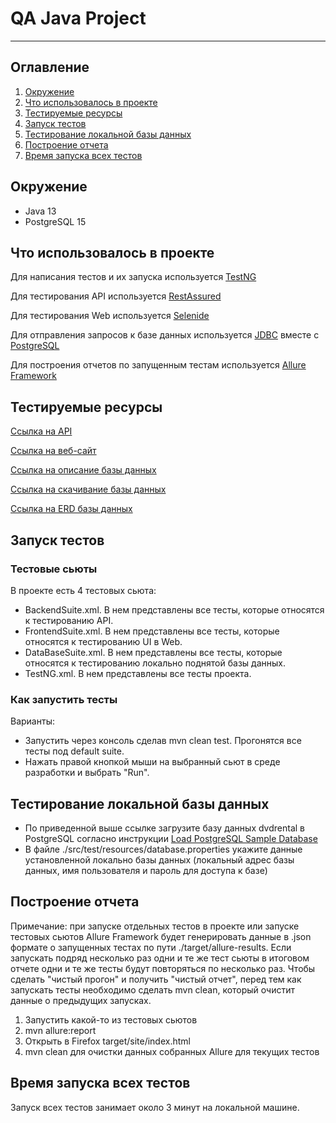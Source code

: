 # QA Java Project

-----

## Оглавление
1. [Окружение](#окружение)
2. [Что использовалось в проекте](#что-использовалось-в-проекте)
3. [Тестируемые ресурсы](#тестируемые-ресурсы)
4. [Запуск тестов](#запуск-тестов)
5. [Тестирование локальной базы данных](#тестирование-локальной-базы-данных)
6. [Построение отчета](#построение-отчета)
7. [Время запуска всех тестов](#время-запуска-всех-тестов)

## Окружение

* Java 13
* PostgreSQL 15

## Что использовалось в проекте

Для написания тестов и их запуска используется [TestNG](https://testng.org/doc/)

Для тестирования API используется [RestAssured](https://rest-assured.io)

Для тестирования Web используется [Selenide](https://ru.selenide.org)

Для отправления запросов к базе данных используется
[JDBC](https://docs.oracle.com/javase/8/docs/technotes/guides/jdbc/) вместе с 
[PostgreSQL](https://www.postgresql.org)

Для построения отчетов по запущенным тестам используется
[Allure Framework](https://docs.qameta.io/allure/)

## Тестируемые ресурсы

[Ссылка на API](https://reqres.in)

[Ссылка на веб-сайт](https://opensource-demo.orangehrmlive.com/web/index.php/auth/login)

[Ссылка на описание базы данных](https://www.postgresqltutorial.com/postgresql-getting-started/postgresql-sample-database/)

[Ссылка на скачивание базы данных](https://www.postgresqltutorial.com/wp-content/uploads/2019/05/dvdrental.zip)

[Ссылка на ERD базы данных](https://www.postgresqltutorial.com/wp-content/uploads/2018/03/printable-postgresql-sample-database-diagram.pdf)

## Запуск тестов

### Тестовые сьюты

В проекте есть 4 тестовых сьюта:

* BackendSuite.xml. В нем представлены все тесты, которые относятся к
тестированию API.
* FrontendSuite.xml. В нем представлены все тесты, которые относятся к 
тестированию UI в Web.
* DataBaseSuite.xml. В нем представлены все тесты, которые относятся к
тестированию локально поднятой базы данных.
* TestNG.xml. В нем представлены все тесты проекта.

### Как запустить тесты

Варианты:

* Запустить через консоль сделав mvn clean test. Прогонятся все тесты под default suite.
* Нажать правой кнопкой мыши на выбранный сьют в среде разработки и выбрать "Run".

## Тестирование локальной базы данных

* По приведенной выше ссылке загрузите базу данных dvdrental в 
PostgreSQL согласно инструкции [Load PostgreSQL Sample Database](https://www.postgresqltutorial.com/postgresql-getting-started/load-postgresql-sample-database/)
* В файле ./src/test/resources/database.properties укажите данные установленной локально
базы данных (локальный адрес базы данных, имя пользователя и пароль для доступа к базе)

## Построение отчета

Примечание: при запуске отдельных тестов в проекте или запуске тестовых сьютов Allure Framework
будет генерировать данные в .json формате о запущенных тестах по пути ./target/allure-results.
Если запускать подряд несколько раз одни и те же тест сьюты в итоговом отчете одни и те же тесты
будут повторяться по несколько раз. Чтобы сделать "чистый прогон" и получить "чистый отчет", перед
тем как запускать тесты необходимо сделать mvn clean, который очистит данные о предыдущих запусках.

1. Запустить какой-то из тестовых сьютов
2. mvn allure:report
3. Открыть в Firefox target/site/index.html
4. mvn clean для очистки данных собранных Allure для текущих тестов

## Время запуска всех тестов
Запуск всех тестов занимает около 3 минут на локальной машине.